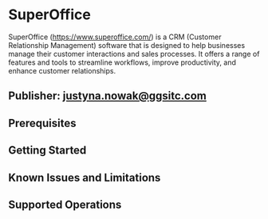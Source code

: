 # SuperOffice
SuperOffice (https://www.superoffice.com/) is a CRM (Customer Relationship Management) software that is designed to help businesses manage their customer interactions and sales processes. It offers a range of features and tools to streamline workflows, improve productivity, and enhance customer relationships.

## Publisher: justyna.nowak@ggsitc.com

## Prerequisites


## Getting Started


## Known Issues and Limitations


## Supported Operations
